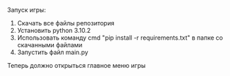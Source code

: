 Запуск игры:

1. Скачать все файлы репозитория
2. Установить python 3.10.2
3. Использовать команду cmd "pip install -r requirements.txt" в папке со скачанными файлами
4. Запустить файл main.py

Теперь должно открыться главное меню игры
